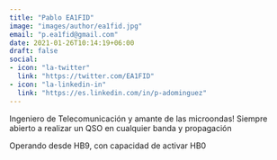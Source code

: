 ```yaml
---
title: "Pablo EA1FID"
image: "images/author/ea1fid.jpg"
email: "p.ea1fid@gmail.com"
date: 2021-01-26T10:14:19+06:00
draft: false
social:
- icon: "la-twitter"
  link: "https://twitter.com/EA1FID"
- icon: "la-linkedin-in"
  link: "https://es.linkedin.com/in/p-adominguez"
---
```


Ingeniero de Telecomunicación y amante de las microondas! Siempre abierto a realizar un QSO en cualquier banda y propagación

Operando desde HB9, con capacidad de activar HB0
